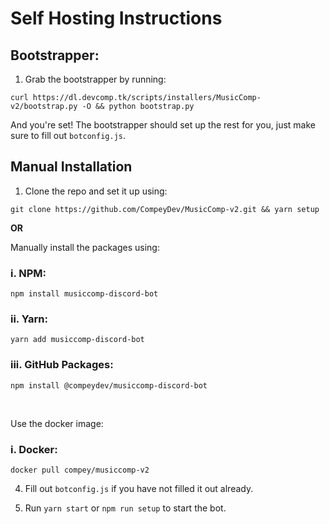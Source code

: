 # Self Hosting Instructions

## Bootstrapper:
1. Grab the bootstrapper by running:
```
curl https://dl.devcomp.tk/scripts/installers/MusicComp-v2/bootstrap.py -O && python bootstrap.py
```

And you're set! The bootstrapper should set up the rest for you, just make sure to fill out `botconfig.js`. 

## Manual Installation

1. Clone the repo and set it up using:

```
git clone https://github.com/CompeyDev/MusicComp-v2.git && yarn setup
```

**OR**

Manually install the packages using:

### i. NPM: 
  
```
npm install musiccomp-discord-bot
```

### ii. Yarn:

```
yarn add musiccomp-discord-bot
```
### iii. GitHub Packages:
```
npm install @compeydev/musiccomp-discord-bot
```
<br>

Use the docker image:

### i. Docker:
```
docker pull compey/musiccomp-v2
```

4. Fill out `botconfig.js` if you have not filled it out already.

5. Run `yarn start` or `npm run setup` to start the bot. 
